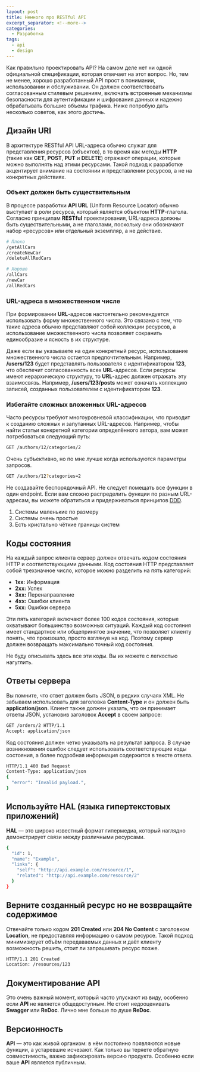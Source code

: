 ```yaml
---
layout: post
title: Немного про RESTful API
excerpt_separator: <!--more-->
categories:
  - Разработка
tags:
  - api
  - design
---
```


Как правильно проектировать API? На самом деле нет ни одной официальной спецификации, которая отвечает на этот вопрос. Но, тем не менее, хорошо разработанный API прост в понимании, использовании и обслуживании. Он должен соответствовать согласованным стилевым решениям, включать встроенные механизмы безопасности для аутентификации и шифрования данных и надежно обрабатывать большие объемы трафика. Ниже попробую дать несколько советов, как этого достичь.

<!--more-->

## Дизайн URI 

В архитектуре RESTful API URL-адреса обычно служат для представления ресурсов (объектов), в то время как методы __HTTP__ (такие как __GET__, __POST__, __PUT__ и __DELETE__) отражают операции, которые можно выполнять над этими ресурсами. Такой подход к разработке акцентирует внимание на состоянии и представлении ресурсов, а не на конкретных действиях.

### Объект должен быть существительным
В процессе разработки __API URL__ (Uniform Resource Locator) обычно выступает в роли ресурса, который является объектом __HTTP__-глагола. Согласно принципам __RESTful__ проектирования, URL-адреса должны быть существительными, а не глаголами, поскольку они обозначают набор «ресурсов» или отдельный экземпляр, а не действие.

```sh
# Плохо
/getAllCars
/createNewCar
/deleteAllRedCars

# Хорошо
/allCars
/newCar
/allRedCars
```

### URL-адреса в множественном числе

При формировании __URL__-адресов настоятельно рекомендуется использовать форму множественного числа. Это связано с тем, что такие адреса обычно представляют собой коллекции ресурсов, а использование множественного числа позволяет сохранить единообразие и ясность в их структуре.

Даже если вы указываете на один конкретный ресурс, использование множественного числа остается предпочтительным. Например, __/users/123__ будет представлять пользователя с идентификатором __123__, что обеспечит согласованность всех __URL__-адресов.
Если ресурсы имеют иерархическую структуру, то __URL__-адрес должен отражать эту взаимосвязь. Например, __/users/123/posts__ может означать коллекцию записей, созданных пользователем с идентификатором __123__.

### Избегайте сложных вложенных URL-адресов
Часто ресурсы требуют многоуровневой классификации, что приводит к созданию сложных и запутанных URL-адресов. Например, чтобы найти статьи конкретной категории определённого автора, вам может потребоваться следующий путь:

```sh
GET /authors/12/categories/2
```

Очень субъективно, но по мне лучше когда используются параметры запросов. 

```sh
GET /authors/12?categories=2
```

Не создавайте беспорядочный API. Не следует помещать все функции в один endpoint. Если вам сложно распределить функции по разным URL-адресам, вы можете обратиться и придерживаться принципов [DDD](https://ru.wikipedia.org/wiki/%D0%9F%D1%80%D0%B5%D0%B4%D0%BC%D0%B5%D1%82%D0%BD%D0%BE-%D0%BE%D1%80%D0%B8%D0%B5%D0%BD%D1%82%D0%B8%D1%80%D0%BE%D0%B2%D0%B0%D0%BD%D0%BD%D0%BE%D0%B5_%D0%BF%D1%80%D0%BE%D0%B5%D0%BA%D1%82%D0%B8%D1%80%D0%BE%D0%B2%D0%B0%D0%BD%D0%B8%D0%B5).

1. Системы маленькие по размеру
2. Системы очень простые
3. Есть кристально чёткие границы систем

## Коды состояния

На каждый запрос клиента сервер должен отвечать кодом состояния HTTP и соответствующими данными. Код состояния HTTP представляет собой трехзначное число, которое можно разделить на пять категорий:

* __1xx:__ Информация
* __2xx:__ Успех
* __3xx:__ Перенаправление
* __4xx:__ Ошибки клиента
* __5xx:__ Ошибки сервера

Эти пять категорий включают более 100 кодов состояния, которые охватывают большинство возможных ситуаций. Каждый код состояния имеет стандартное или общепринятое значение, что позволяет клиенту понять, что произошло, просто взглянув на код. Поэтому сервер должен возвращать максимально точный код состояния.

Не буду описывать здесь все эти коды. Вы их можете с легкостью нагуглить.

## Ответы сервера

Вы помните, что ответ должен быть JSON, в редких случаях XML. Не забываем использовать для заголовка __Content-Type__ и он должен быть __application/json__. Клиент также должен указать, что он принимает ответы JSON, установив заголовок __Accept__ в своем запросе:
 
```sh
GET /orders/2 HTTP/1.1
Accept: application/json
```

Код состояния должен четко указывать на результат запроса. В случае возникновения ошибок следует использовать соответствующие коды состояния, а более подробная информация содержится в тексте ответа.

```sh
HTTP/1.1 400 Bad Request
Content-Type: application/json
{
  "error": "Invalid payload.",
}
```

## Используйте HAL (языка гипертекстовых приложений)

__HAL__ — это широко известный формат гипермедиа, который наглядно демонстрирует связи между различными ресурсами.

```sh
{
  "id": 1,
  "name": "Example",
  "links": {
    "self": "http://api.example.com/resource/1",
    "related": "http://api.example.com/resource/2"
  }
}
```

## Верните созданный ресурс но не возвращайте содержимое

Отвечайте только кодом __201 Created__ или __204 No Content__ с заголовком __Location__, не предоставляя информацию о самом ресурсе. Такой подход минимизирует объём передаваемых данных и даёт клиенту возможность решить, стоит ли запрашивать ресурс позже.

```sh
HTTP/1.1 201 Created
Location: /resources/123
```

## Документирование API

Это очень важный момент, который часто упускают из виду, особенно если __API__ не является общедоступным. Не стоит недооценивать __Swagger__ или __ReDoc__. Лично мне больше по душе __ReDoc__.

## Версионность

__API__ — это как живой организм: в нём постоянно появляются новые функции, а устаревшие исчезают. Как только вы теряете обратную совместимость, важно зафиксировать версию продукта. Особенно если ваше __API__ является публичным.